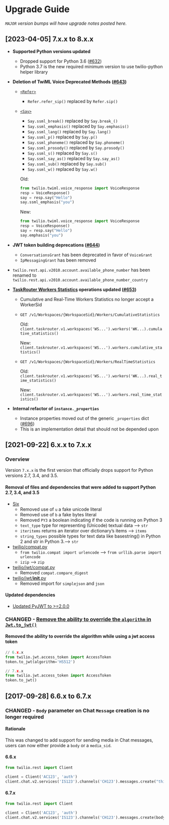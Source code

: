 # Upgrade Guide

_`MAJOR` version bumps will have upgrade notes
posted here._

## [2023-04-05] 7.x.x to 8.x.x

- **Supported Python versions updated**
  - Dropped support for Python 3.6 ([#632](https://github.com/twilio/twilio-python/pull/632))
  - Python 3.7 is the new required minimum version to use twilio-python helper library
- **Deletion of TwiML Voice Deprecated Methods ([#643](https://github.com/twilio/twilio-python/pull/643))**

  - [`<Refer>`](https://www.twilio.com/docs/voice/twiml/refer)
    - `Refer.refer_sip()` replaced by `Refer.sip()`
  - [`<Say>`](https://www.twilio.com/docs/voice/twiml/say/text-speech#generating-ssml-via-helper-libraries)

    - `Say.ssml_break()` replaced by `Say.break_()`
    - `Say.ssml_emphasis()` replaced by `Say.emphasis()`
    - `Say.ssml_lang()` replaced by `Say.lang()`
    - `Say.ssml_p()` replaced by `Say.p()`
    - `Say.ssml_phoneme()` replaced by `Say.phoneme()`
    - `Say.ssml_prosody()` replaced by `Say.prosody()`
    - `Say.ssml_s()` replaced by `Say.s()`
    - `Say.ssml_say_as()` replaced by `Say.say_as()`
    - `Say.ssml_sub()` replaced by `Say.sub()`
    - `Say.ssml_w()` replaced by `Say.w()`

    Old:

    ```python
    from twilio.twiml.voice_response import VoiceResponse
    resp = VoiceResponse()
    say = resp.say("Hello")
    say.ssml_emphasis("you")
    ```

    New:

    ```python
    from twilio.twiml.voice_response import VoiceResponse
    resp = VoiceResponse()
    say = resp.say("Hello")
    say.emphasis("you")
    ```

- **JWT token building deprecations ([#644](https://github.com/twilio/twilio-python/pull/644))**
  - `ConversationsGrant` has been deprecated in favor of `VoiceGrant`
  - `IpMessagingGrant` has been removed
- `twilio.rest.api.v2010.account.available_phone_number` has been renamed to `twilio.rest.api.v2010.account.available_phone_number_country`
- **[TaskRouter Workers Statistics](https://www.twilio.com/docs/taskrouter/api/worker/statistics) operations updated ([#653](https://github.com/twilio/twilio-python/pull/653))**

  - Cumulative and Real-Time Workers Statistics no longer accept a WorkerSid
  - `GET /v1/Workspaces/{WorkspaceSid}/Workers/CumulativeStatistics`

    Old: `client.taskrouter.v1.workspaces('WS...').workers('WK...).cumulative_statistics()`

    New: `client.taskrouter.v1.workspaces('WS...').workers.cumulative_statistics()`

  - `GET /v1/Workspaces/{WorkspaceSid}/Workers/RealTimeStatistics`

    Old: `client.taskrouter.v1.workspaces('WS...').workers('WK...).real_time_statistics()`

    New: `client.taskrouter.v1.workspaces('WS...').workers.real_time_statistics()`

- **Internal refactor of `instance._properties`**
  - Instance properties moved out of the generic `_properties` dict ([#696](https://github.com/twilio/twilio-python/pull/696))
  - This is an implementation detail that should not be depended upon

## [2021-09-22] 6.x.x to 7.x.x

### Overview

Version `7.x.x` is the first version that officially drops support for Python versions 2.7, 3.4, and 3.5.

#### Removal of files and dependencies that were added to support Python 2.7, 3.4, and 3.5

- [Six](https://github.com/twilio/twilio-python/pull/560/files#diff-4d7c51b1efe9043e44439a949dfd92e5827321b34082903477fd04876edb7552L4)
  - Removed use of `u` a fake unicode literal
  - Removed use of `b` a fake bytes literal
  - Removed `PY3` a boolean indicating if the code is running on Python 3
  - `text_type` type for representing (Unicode) textual data --> `str`
  - `iteritems` returns an iterator over dictionary’s items --> `items`
  - `string_types` possible types for text data like basestring() in Python 2 and str in Python 3.--> `str`
- [twilio/compat.py](https://github.com/twilio/twilio-python/pull/560/files?file-filters%5B%5D=.md&file-filters%5B%5D=.py&file-filters%5B%5D=.toml&file-filters%5B%5D=.txt&file-filters%5B%5D=.yml&file-filters%5B%5D=No+extension#diff-e327449701a8717c94e1a084cdfc7dbf334c634cddf3867058b8f991d2de52c1L1)
  - `from twilio.compat import urlencode` --> `from urllib.parse import urlencode`
  - `izip` --> `zip`
- [twilio/jwt/compat.py](https://github.com/twilio/twilio-python/pull/560/files?file-filters%5B%5D=.md&file-filters%5B%5D=.py&file-filters%5B%5D=.toml&file-filters%5B%5D=.txt&file-filters%5B%5D=.yml&file-filters%5B%5D=No+extension#diff-03276a6bdd4ecdf37ab6bedf60032dd05f640e1b470e4353badc787d80ba73d5L1)
  - Removed `compat.compare_digest`
- [twilio/jwt/**init**.py](https://github.com/twilio/twilio-python/pull/560/files?file-filters%5B%5D=.ini&file-filters%5B%5D=.py&file-filters%5B%5D=.yml#diff-9152dd65476e69cc34a307781d5cef195070f48da5670ed0934fd34a9ac91150L12-L16)
  - Removed import for `simplejson` and `json`

#### Updated dependencies

- [Updated PyJWT to >=2.0.0](https://github.com/twilio/twilio-python/pull/560/files#diff-4d7c51b1efe9043e44439a949dfd92e5827321b34082903477fd04876edb7552L6)

### CHANGED - [Remove the ability to override the `algorithm` in `Jwt.to_jwt()`](https://github.com/twilio/twilio-python/pull/560/commits/dab158f429015e0894217d6503f55b517c27c474)

#### Removed the ability to override the algorithm while using a jwt access token

```python
// 6.x.x
from twilio.jwt.access_token import AccessToken
token.to_jwt(algorithm='HS512')
```

```python
// 7.x.x
from twilio.jwt.access_token import AccessToken
token.to_jwt()
```

## [2017-09-28] 6.6.x to 6.7.x

### CHANGED - `Body` parameter on Chat `Message` creation is no longer required

#### Rationale

This was changed to add support for sending media in Chat messages, users can now either provide a `body` or a `media_sid`.

#### 6.6.x

```python
from twilio.rest import Client

client = Client('AC123', 'auth')
client.chat.v2.services('IS123').channels('CH123').messages.create("this is the body")
```

#### 6.7.x

```python
from twilio.rest import Client

client = Client('AC123', 'auth')
client.chat.v2.services('IS123').channels('CH123').messages.create(body="this is the body")
```

